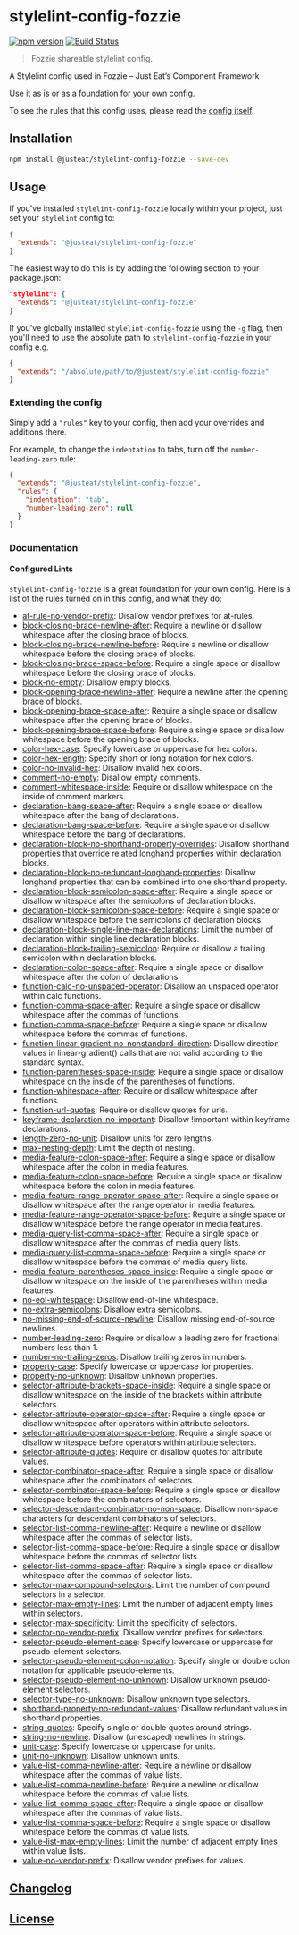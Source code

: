 # stylelint-config-fozzie

[![npm version](https://badge.fury.io/js/%40justeat%2Fstylelint-config-fozzie.svg)](https://badge.fury.io/js/%40justeat%2Fstylelint-config-fozzie)
[![Build Status](https://travis-ci.org/justeat/stylelint-config-fozzie.svg?branch=master)](https://travis-ci.org/justeat/stylelint-config-fozzie)

> Fozzie shareable stylelint config.

A Stylelint config used in Fozzie – Just Eat’s Component Framework

Use it as is or as a foundation for your own config.

To see the rules that this config uses, please read the [config itself](./index.js).


## Installation

```bash
npm install @justeat/stylelint-config-fozzie --save-dev
```

## Usage

If you've installed `stylelint-config-fozzie` locally within your project, just set your `stylelint` config to:

```json
{
  "extends": "@justeat/stylelint-config-fozzie"
}
```

The easiest way to do this is by adding the following section to your package.json:

```json
"stylelint": {
  "extends": "@justeat/stylelint-config-fozzie"
}
```

If you've globally installed `stylelint-config-fozzie` using the `-g` flag, then you'll need to use the absolute path to `stylelint-config-fozzie` in your config e.g.

```json
{
  "extends": "/absolute/path/to/@justeat/stylelint-config-fozzie"
}
```

### Extending the config

Simply add a `"rules"` key to your config, then add your overrides and additions there.

For example, to change the `indentation` to tabs, turn off the `number-leading-zero` rule:

```json
{
  "extends": "@justeat/stylelint-config-fozzie",
  "rules": {
    "indentation": "tab",
    "number-leading-zero": null
  }
}
```

### Documentation

#### Configured Lints

`stylelint-config-fozzie` is a great foundation for your own config. Here is a list of the rules turned on in this config, and what they do:

-   [at-rule-no-vendor-prefix](https://stylelint.io/user-guide/rules/at-rule-no-vendor-prefix/): Disallow vendor prefixes for at-rules.
-   [block-closing-brace-newline-after](https://stylelint.io/user-guide/rules/block-closing-brace-newline-after/): Require a newline or disallow whitespace after the closing brace of blocks.
-   [block-closing-brace-newline-before](https://stylelint.io/user-guide/rules/block-closing-brace-newline-before/): Require a newline or disallow whitespace before the closing brace of blocks.
-   [block-closing-brace-space-before](https://stylelint.io/user-guide/rules/block-closing-brace-space-before/): Require a single space or disallow whitespace before the closing brace of blocks.
-   [block-no-empty](https://stylelint.io/user-guide/rules/block-no-empty/): Disallow empty blocks.
-   [block-opening-brace-newline-after](https://stylelint.io/user-guide/rules/block-opening-brace-newline-after/): Require a newline after the opening brace of blocks.
-   [block-opening-brace-space-after](https://stylelint.io/user-guide/rules/block-opening-brace-space-after/): Require a single space or disallow whitespace after the opening brace of blocks.
-   [block-opening-brace-space-before](https://stylelint.io/user-guide/rules/block-opening-brace-space-before/): Require a single space or disallow whitespace before the opening brace of blocks.
-   [color-hex-case](https://stylelint.io/user-guide/rules/color-hex-case/): Specify lowercase or uppercase for hex colors.
-   [color-hex-length](https://stylelint.io/user-guide/rules/color-hex-length/): Specify short or long notation for hex colors.
-   [color-no-invalid-hex](https://stylelint.io/user-guide/rules/color-no-invalid-hex/): Disallow invalid hex colors.
-   [comment-no-empty](https://stylelint.io/user-guide/rules/comment-no-empty/): Disallow empty comments.
-   [comment-whitespace-inside](https://stylelint.io/user-guide/rules/comment-whitespace-inside/): Require or disallow whitespace on the inside of comment markers.
-   [declaration-bang-space-after](https://stylelint.io/user-guide/rules/declaration-bang-space-after/): Require a single space or disallow whitespace after the bang of declarations.
-   [declaration-bang-space-before](https://stylelint.io/user-guide/rules/declaration-bang-space-before/): Require a single space or disallow whitespace before the bang of declarations.
-   [declaration-block-no-shorthand-property-overrides](https://stylelint.io/user-guide/rules/declaration-block-no-shorthand-property-overrides/): Disallow shorthand properties that override related longhand properties within declaration blocks.
-   [declaration-block-no-redundant-longhand-properties](https://stylelint.io/user-guide/rules/declaration-block-no-redundant-longhand-properties/): Disallow longhand properties that can be combined into one shorthand property.
-   [declaration-block-semicolon-space-after](https://stylelint.io/user-guide/rules/declaration-block-semicolon-space-after/): Require a single space or disallow whitespace after the semicolons of declaration blocks.
-   [declaration-block-semicolon-space-before](https://stylelint.io/user-guide/rules/declaration-block-semicolon-space-before/): Require a single space or disallow whitespace before the semicolons of declaration blocks.
-   [declaration-block-single-line-max-declarations](https://stylelint.io/user-guide/rules/declaration-block-single-line-max-declarations/): Limit the number of declaration within single line declaration blocks.
-   [declaration-block-trailing-semicolon](https://stylelint.io/user-guide/rules/declaration-block-trailing-semicolon/): Require or disallow a trailing semicolon within declaration blocks.
-   [declaration-colon-space-after](https://stylelint.io/user-guide/rules/declaration-colon-space-after/): Require a single space or disallow whitespace after the colon of declarations.
-   [function-calc-no-unspaced-operator](https://stylelint.io/user-guide/rules/function-calc-no-unspaced-operator/): Disallow an unspaced operator within calc functions.
-   [function-comma-space-after](https://stylelint.io/user-guide/rules/function-comma-space-after/): Require a single space or disallow whitespace after the commas of functions.
-   [function-comma-space-before](https://stylelint.io/user-guide/rules/function-comma-space-before/): Require a single space or disallow whitespace before the commas of functions.
-   [function-linear-gradient-no-nonstandard-direction](https://stylelint.io/user-guide/rules/function-linear-gradient-no-nonstandard-direction/): Disallow direction values in linear-gradient() calls that are not valid according to the standard syntax.
-   [function-parentheses-space-inside](https://stylelint.io/user-guide/rules/function-parentheses-space-inside/): Require a single space or disallow whitespace on the inside of the parentheses of functions.
-   [function-whitespace-after](https://stylelint.io/user-guide/rules/function-whitespace-after/): Require or disallow whitespace after functions.
-   [function-url-quotes](https://stylelint.io/user-guide/rules/function-url-quotes/): Require or disallow quotes for urls.
-   [keyframe-declaration-no-important](https://stylelint.io/user-guide/rules/keyframe-declaration-no-important/): Disallow !important within keyframe declarations.
-   [length-zero-no-unit](https://stylelint.io/user-guide/rules/length-zero-no-unit/): Disallow units for zero lengths.
-   [max-nesting-depth](https://stylelint.io/user-guide/rules/max-nesting-depth/): Limit the depth of nesting.
-   [media-feature-colon-space-after](https://stylelint.io/user-guide/rules/media-feature-colon-space-after/): Require a single space or disallow whitespace after the colon in media features.
-   [media-feature-colon-space-before](https://stylelint.io/user-guide/rules/media-feature-colon-space-before/): Require a single space or disallow whitespace before the colon in media features.
-   [media-feature-range-operator-space-after](https://stylelint.io/user-guide/rules/media-feature-range-operator-space-after/): Require a single space or disallow whitespace after the range operator in media features.
-   [media-feature-range-operator-space-before](https://stylelint.io/user-guide/rules/media-feature-range-operator-space-before/): Require a single space or disallow whitespace before the range operator in media features.
-   [media-query-list-comma-space-after](https://stylelint.io/user-guide/rules/media-query-list-comma-space-after/): Require a single space or disallow whitespace after the commas of media query lists.
-   [media-query-list-comma-space-before](https://stylelint.io/user-guide/rules/media-query-list-comma-space-before/): Require a single space or disallow whitespace before the commas of media query lists.
-   [media-feature-parentheses-space-inside](https://stylelint.io/user-guide/rules/media-feature-parentheses-space-inside/): Require a single space or disallow whitespace on the inside of the parentheses within media features.
-   [no-eol-whitespace](https://stylelint.io/user-guide/rules/no-eol-whitespace/): Disallow end-of-line whitespace.
-   [no-extra-semicolons](https://stylelint.io/user-guide/rules/no-extra-semicolons/): Disallow extra semicolons.
-   [no-missing-end-of-source-newline](https://stylelint.io/user-guide/rules/no-missing-end-of-source-newline/): Disallow missing end-of-source newlines.
-   [number-leading-zero](https://stylelint.io/user-guide/rules/number-leading-zero/): Require or disallow a leading zero for fractional numbers less than 1.
-   [number-no-trailing-zeros](https://stylelint.io/user-guide/rules/number-no-trailing-zeros/): Disallow trailing zeros in numbers.
-   [property-case](https://stylelint.io/user-guide/rules/property-case/): Specify lowercase or uppercase for properties.
-   [property-no-unknown](https://stylelint.io/user-guide/rules/property-no-unknown/): Disallow unknown properties.
-   [selector-attribute-brackets-space-inside](https://stylelint.io/user-guide/rules/selector-attribute-brackets-space-inside/): Require a single space or disallow whitespace on the inside of the brackets within attribute selectors.
-   [selector-attribute-operator-space-after](https://stylelint.io/user-guide/rules/selector-attribute-operator-space-after/): Require a single space or disallow whitespace after operators within attribute selectors.
-   [selector-attribute-operator-space-before](https://stylelint.io/user-guide/rules/selector-attribute-operator-space-before/): Require a single space or disallow whitespace before operators within attribute selectors.
-   [selector-attribute-quotes](https://stylelint.io/user-guide/rules/selector-attribute-quotes/): Require or disallow quotes for attribute values.
-   [selector-combinator-space-after](https://stylelint.io/user-guide/rules/selector-combinator-space-after/): Require a single space or disallow whitespace after the combinators of selectors.
-   [selector-combinator-space-before](https://stylelint.io/user-guide/rules/selector-combinator-space-before/): Require a single space or disallow whitespace before the combinators of selectors.
-   [selector-descendant-combinator-no-non-space](https://stylelint.io/user-guide/rules/selector-descendant-combinator-no-non-space/): Disallow non-space characters for descendant combinators of selectors.
-   [selector-list-comma-newline-after](https://stylelint.io/user-guide/rules/selector-list-comma-newline-after/): Require a newline or disallow whitespace after the commas of selector lists.
-   [selector-list-comma-space-before](https://stylelint.io/user-guide/rules/selector-list-comma-space-before/): Require a single space or disallow whitespace before the commas of selector lists.
-   [selector-list-comma-space-after](https://stylelint.io/user-guide/rules/selector-list-comma-space-after/): Require a single space or disallow whitespace after the commas of selector lists.
-   [selector-max-compound-selectors](https://stylelint.io/user-guide/rules/selector-max-compound-selectors/): Limit the number of compound selectors in a selector.
-   [selector-max-empty-lines](https://stylelint.io/user-guide/rules/selector-max-empty-lines/): Limit the number of adjacent empty lines within selectors.
-   [selector-max-specificity](https://stylelint.io/user-guide/rules/selector-max-specificity/): Limit the specificity of selectors.
-   [selector-no-vendor-prefix](https://stylelint.io/user-guide/rules/selector-no-vendor-prefix/): Disallow vendor prefixes for selectors.
-   [selector-pseudo-element-case](https://stylelint.io/user-guide/rules/selector-pseudo-element-case/): Specify lowercase or uppercase for pseudo-element selectors.
-   [selector-pseudo-element-colon-notation](https://stylelint.io/user-guide/rules/selector-pseudo-element-colon-notation/): Specify single or double colon notation for applicable pseudo-elements.
-   [selector-pseudo-element-no-unknown](https://stylelint.io/user-guide/rules/selector-pseudo-element-no-unknown/): Disallow unknown pseudo-element selectors.
-   [selector-type-no-unknown](https://stylelint.io/user-guide/rules/selector-type-no-unknown/): Disallow unknown type selectors.
-   [shorthand-property-no-redundant-values](https://stylelint.io/user-guide/rules/shorthand-property-no-redundant-values/): Disallow redundant values in shorthand properties.
-   [string-quotes](https://stylelint.io/user-guide/rules/string-quotes/): Specify single or double quotes around strings.
-   [string-no-newline](https://stylelint.io/user-guide/rules/string-no-newline/): Disallow (unescaped) newlines in strings.
-   [unit-case](https://stylelint.io/user-guide/rules/unit-case/): Specify lowercase or uppercase for units.
-   [unit-no-unknown](https://stylelint.io/user-guide/rules/unit-no-unknown/): Disallow unknown units.
-   [value-list-comma-newline-after](https://stylelint.io/user-guide/rules/value-list-comma-newline-after/): Require a newline or disallow whitespace after the commas of value lists.
-   [value-list-comma-newline-before](https://stylelint.io/user-guide/rules/value-list-comma-newline-before/): Require a newline or disallow whitespace before the commas of value lists.
-   [value-list-comma-space-after](https://stylelint.io/user-guide/rules/value-list-comma-space-after/): Require a single space or disallow whitespace after the commas of value lists.
-   [value-list-comma-space-before](https://stylelint.io/user-guide/rules/value-list-comma-space-before/): Require a single space or disallow whitespace before the commas of value lists.
-   [value-list-max-empty-lines](https://stylelint.io/user-guide/rules/value-list-max-empty-lines/): Limit the number of adjacent empty lines within value lists.
-   [value-no-vendor-prefix](https://stylelint.io/user-guide/rules/value-no-vendor-prefix/): Disallow vendor prefixes for values.


## [Changelog](CHANGELOG.md)

## [License](LICENSE)
